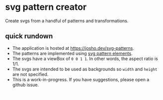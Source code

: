 # svg pattern creator

Create svgs from a handful of patterns and transformations.

## quick rundown

- The application is hosted at https://josho.dev/svg-patterns.
- The patterns are implemented using [svg pattern elements](https://developer.mozilla.org/en-US/docs/Web/SVG/Tutorial/Patterns).
- The svgs have a viewBox of `0 0 1 1`. In other words, the aspect ratio is 1/1.
- The svgs are intended to be used as backgrounds so `width` and `height` are not specified.
- This is a work-in-progress. If you have suggestions, please open a github issue.

![polkadots pattern](./static/examples/polkadots.svg)
![waves pattern](./static/examples/waves.svg)
